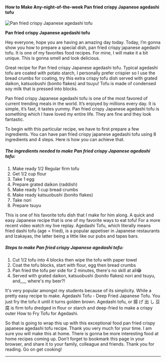            

#### How to Make Any-night-of-the-week Pan fried crispy Japanese agedashi tofu

![Pan fried crispy Japanese agedashi tofu](https://img-global.cpcdn.com/recipes/1540361980e0458c/751x532cq70/pan-fried-crispy-japanese-agedashi-tofu-recipe-main-photo.jpg)

**Pan fried crispy Japanese agedashi tofu**

Hey everyone, hope you are having an amazing day today. Today, I’m gonna show you how to prepare a special dish, pan fried crispy japanese agedashi tofu. It is one of my favorites food recipes. For mine, I will make it a bit unique. This is gonna smell and look delicious.

Great recipe for Pan fried crispy Japanese agedashi tofu. Typical agedashi tofu are coated with potato starch, I personally prefer crispier so I use the bread crumbs for coating, try this extra crispy tofu dish served with grated daikon, katsuobushi (bonito flakes) and tsuyu! Tofu is made of condensed soy milk that is pressed into blocks.

Pan fried crispy Japanese agedashi tofu is one of the most favored of current trending meals in the world. It’s enjoyed by millions every day. It is simple, it’s fast, it tastes yummy. Pan fried crispy Japanese agedashi tofu is something which I have loved my entire life. They are fine and they look fantastic.

To begin with this particular recipe, we have to first prepare a few ingredients. You can have pan fried crispy japanese agedashi tofu using 8 ingredients and 4 steps. Here is how you can achieve that.

##### The ingredients needed to make Pan fried crispy Japanese agedashi tofu:

1.  Make ready 1/2 Regular firm tofu
2.  Get 1/2 cup flour
3.  Take 1 egg
4.  Prepare grated daikon (raddish)
5.  Make ready 1 cup bread crumbs
6.  Make ready katsuobushi (bonito flakes)
7.  Take nori
8.  Prepare tsuyu

This is one of his favorite tofu dish that I make for him along. A quick and easy Japanese recipe that is one of my favorite ways to eat tofu! For a more recent video watch my live replay. Agedashi Tofu, which literally means fried dashi tofu (age = fried), is a popular appetiser in Japanese restaurants and Izakayas, the latter being a little like our pubs and tapas bars.

##### Steps to make Pan fried crispy Japanese agedashi tofu:

1.  Cut 1/2 tofu into 4 blocks then wipe the tofu with paper towel
2.  Coat the tofu blocks, start with flour, egg then bread crumbs
3.  Pan fried the tofu per side for 2 minutes, there's no skill at all😂
4.  Served with grated daikon, katsuobushi (bonito flakes) nori and tsuyu, and,,,,, where's my beer?!

It's very popular amongst my students because of its simplicity. While a pretty easy recipe to make. Agedashi Tofu - Deep Fried Japanese Tofu. You just fry the tofu it until it turns golden brown. Agedashi tofu, or 揚 げ 出 し 豆 腐 is firm tofu dredged in flour or starch and deep-fried to make a crispy outer How to Fry Tofu for Agedashi.

So that is going to wrap this up with this exceptional food pan fried crispy japanese agedashi tofu recipe. Thank you very much for your time. I am sure you will make this at home. There is gonna be more interesting food at home recipes coming up. Don’t forget to bookmark this page in your browser, and share it to your family, colleague and friends. Thank you for reading. Go on get cooking!

* * *